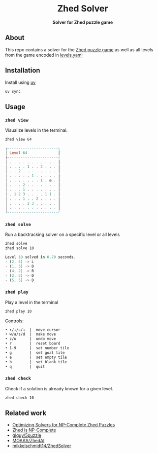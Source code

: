 <div align="center">
  <h1>Zhed Solver</h1>

  <p>
    <strong>Solver for Zhed puzzle game</strong>
  </p>
</div>

## About

This repo contains a solver for the [Zhed puzzle game](https://play.google.com/store/apps/details?id=com.groundcontrol.zhed) as well as all levels from the game encoded in [levels.yaml](./src/zhed/data//levels.yaml)

## Installation

Install using [uv](https://docs.astral.sh/uv)

```bash
uv sync
```

## Usage

### `zhed view`

Visualize levels in the terminal.

```bash
zhed view 64
```

```hs
╭-----------------------╮
│ Level 64              │
├-----------------------┤
│ . . . . . . . . . . . │
│ . . . . 1 . . 2 . . . │
│ . . 2 . . . . . . . . │
│ . . . . . 1 . . . . . │
│ . . . . . . . 1 . ◎ . │
│ . . . 2 . . . . . . . │
│ . . . 1 . . . . . . . │
│ . 1 2 3 . . . . 1 1 . │
│ . . . 1 . . 2 . . . . │
│ . . . . 2 3 . . . . . │
│ . . . . . . . . . . . │
╰-----------------------╯
```

### `zhed solve`

Run a backtracking solver on a specific level or all levels

```bash
zhed solve
zhed solve 10
```

```rs
Level 10 solved in 0.70 seconds.
- (2, 4) -> L
- (1, 3) -> D
- (4, 2) -> R
- (2, 5) -> D
- (5, 5) -> D
```

### `zhed play`

Play a level in the terminal

```bash
zhed play 10
```

Controls:

```txt
• ↑/↓/←/→  |  move cursor
• w/a/s/d  |  make move
• z/u      |  undo move
• r        |  reset board
• 1-9      |  set number tile
• g        |  set goal tile
• e        |  set empty tile
• b        |  set blank tile
• q        |  quit
```

### `zhed check`

Check if a solution is already known for a given level.

```bash
zhed check 10
```

## Related work

- [Optimizing Solvers for NP-Complete Zhed Puzzles](https://ir.library.oregonstate.edu/concern/parent/pz50h5011/file_sets/xk81jt90z)
- [Zhed is NP-Complete](https://arxiv.org/pdf/2112.07914)
- [glguy/5puzzle](https://github.com/glguy/5puzzle)
- [MOAAS/ZhedAI](https://github.com/MOAAS/ZhedAI)
- [mikkelschmidt14/ZhedSolver](https://github.com/mikkelschmidt14/ZhedSolver)
